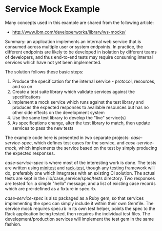 Service Mock Example
====================

Many concepts used in this example are shared from the following article:

*  <http://www.ibm.com/developerworks/library/ws-mocks/>

Summary: an application implements an internal web service that is consumed
across multiple user or system endpoints. In practice, the different endpoints
are likely to be developed in isolation by different teams of developers, and
thus end-to-end tests may require consuming internal services which have not
yet been implemented.

The solution follows these basic steps:

1.  Produce the specification for the internal service - protocol,
    resources, and so on
2.  Create a test suite library which validate services against the
    specifications
3.  Implement a mock service which runs against the test library and produces
    the expected responses to available resources but has no other side
    effects on the development system
4.  Use the same test library to develop the "live" service(s)
5.  As specifications change, alter the test library to match, then update
    services to pass the new tests

The example code here is presented in two separate projects:
_case-service-spec_, which defines test cases for the service, and
_case-service-mock_, which implements the service based on the test by simply
producing the expected responses.

_case-service-spec_ is where most of the interesting work is done. The tests
are written using [minitest](https://github.com/seattlerb/minitest) and
[rack-test](https://github.com/brynary/rack-test), though any testing
framework will do, preferably one which integrates with an existing CI
solution. The actual tests are kept in the /lib/case_service/spec/tests
directory. Two responses are tested for: a simple "hello" message, and a list
of existing case records which are pre-defined as a fixture in spec.rb.

_case-service-spec_ is also packaged as a Ruby gem, so that services
implementing the spec can simply include it within their own Gemfile. The
service mock requires spec.rb in its own test helper, points the spec to the
Rack application being tested, then requires the individual test files. The
development/production services will implement the test gem in the same
fashion.